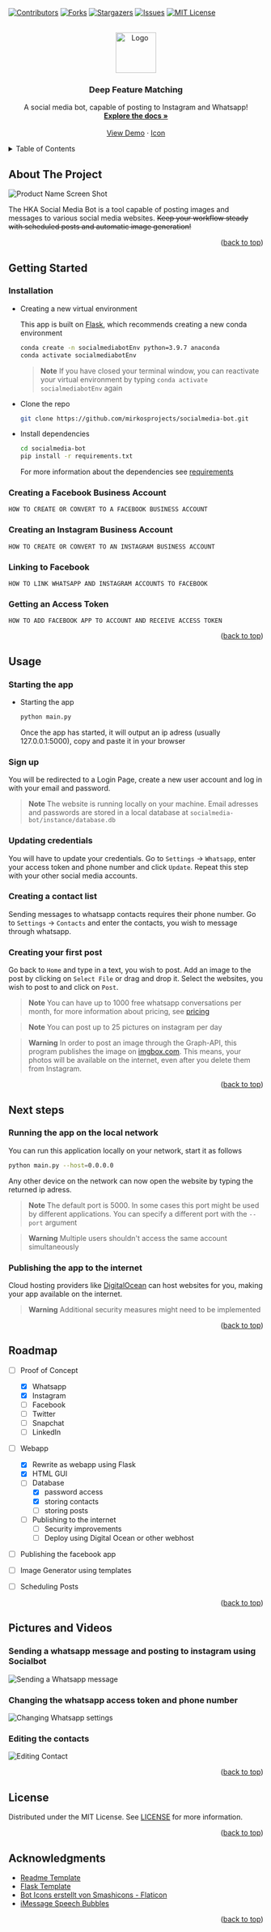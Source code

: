 <a name="readme-top"></a>

<!-- PROJECT SHIELDS -->
[![Contributors][contributors-shield]][contributors-url]
[![Forks][forks-shield]][forks-url]
[![Stargazers][stars-shield]][stars-url]
[![Issues][issues-shield]][issues-url]
[![MIT License][license-shield]][license-url]
<!-- [![LinkedIn][linkedin-shield]][linkedin-url] -->


<!-- PROJECT LOGO -->
<br />
<div align="center">
  <a href="https://www.flaticon.com/de/kostenloses-icon/roboter_3558860">
    <img src="website/static/images/icon.png" alt="Logo" width="80" height="80">
  </a>

<h3 align="center">Deep Feature Matching</h3>

  <p align="center">
    A social media bot, capable of posting to Instagram and Whatsapp!
    <br />
    <a href="#readme-toc"><strong>Explore the docs »</strong></a>
    <br />
    <br />
    <a href="#pictures-and-videos">View Demo</a>
    ·
    <!-- <a href="https://github.com/mirkosprojects/socialmedia-bot/issues">Report Bug</a>
    ·
    <a href="https://github.com/mirkosprojects/socialmedia-bot/issues">Request Feature</a>
    · -->
    <a href="https://www.flaticon.com/de/kostenloses-icon/roboter_3558860"> Icon </a>
  </p>
</div>


<!-- TABLE OF CONTENTS -->
<a name="readme-toc"></a>
<details>
  <summary>Table of Contents</summary>
  <ol>
    <li>
      <a href="#about-the-project">About The Project</a>
      <!-- <ul>
        <li><a href="#built-with">Built With</a></li>
      </ul> -->
    </li>
    <li>
      <a href="#getting-started">Getting Started</a>
      <ul>
        <li><a href="#installation">Installation</a></li>
        <li><a href="#creating-a-facebook-business-account">Creating a Facebook Business Account</a></li>
        <li><a href="#creating-an-instagram-business-account">Creating an Instagram Business Account</a></li>
        <li><a href="#linking-to-facebook">Linking to Facebook</a></li>
        <li><a href="#getting-an-access-token">Getting an Access Token</a></li>
      </ul>
    </li>
    <li><a href="#usage">Usage</a></li>
    <ul>
        <li><a href="#starting-the-app">Starting the app</a></li>
        <li><a href="#sign-up">Sign up</a></li>
        <li><a href="#updating-credentials">Updating credentials</a></li>
        <li><a href="#creating-a-contact-list">Creating a contact list</a></li>
        <li><a href="#creating-your-first-post">Creating your first post</a></li>
      </ul>
    <li><a href="#next-steps">Next steps</a></li>
    <ul>
        <li><a href="#running-the-app-on-the-local-network">Running the app on the local network</a></li>
        <li><a href="#publishing-the-app-to-the-internet">Publishing the app to the internet</a></li>
      </ul>
    <li><a href="#roadmap">Roadmap</a></li>
    <li><a href="#pictures-and-videos">Pictures and Videos</a></li>
    <li><a href="#license">License</a></li>
    <li><a href="#acknowledgments">Acknowledgments</a></li>
  </ol>
</details>


<!-- ABOUT THE PROJECT -->
## About The Project

![Product Name Screen Shot][product-screenshot]

The HKA Social Media Bot is a tool capable of posting images and messages to various social media websites. ~~Keep your workflow steady with scheduled posts and automatic image generation!~~

<!-- The HKA Social Media Bot is a command line tool, capable of sending or posting various messages to social media websites. Keep your workflow steady with scheduled posts and automatic image generation! -->

<p align="right">(<a href="#readme-top">back to top</a>)</p>


<!-- ### Built With
* [![Next][Next.js]][Next-url]
* [![React][React.js]][React-url]
* [![Vue][Vue.js]][Vue-url]
* [![Angular][Angular.io]][Angular-url]
* [![Svelte][Svelte.dev]][Svelte-url]
* [![Laravel][Laravel.com]][Laravel-url]
* [![Bootstrap][Bootstrap.com]][Bootstrap-url]
* [![JQuery][JQuery.com]][JQuery-url]

<p align="right">(<a href="#readme-top">back to top</a>)</p> -->


<!-- GETTING STARTED -->
## Getting Started

### Installation
* Creating a new virtual environment

  This app is built on [Flask][flask], which recommends creating a new conda environment
  ```sh
  conda create -n socialmediabotEnv python=3.9.7 anaconda
  conda activate socialmediabotEnv
  ```

  > **Note**
  > If you have closed your terminal window, you can reactivate your virtual environment by typing ```conda activate socialmediabotEnv``` again

* Clone the repo
   ```sh
   git clone https://github.com/mirkosprojects/socialmedia-bot.git
   ```
* Install dependencies
  ```sh
  cd socialmedia-bot
  pip install -r requirements.txt
  ````
  For more information about the dependencies see [requirements][requirements]

### Creating a Facebook Business Account

```
HOW TO CREATE OR CONVERT TO A FACEBOOK BUSINESS ACCOUNT
```

### Creating an Instagram Business Account

```
HOW TO CREATE OR CONVERT TO AN INSTAGRAM BUSINESS ACCOUNT
```

### Linking to Facebook
```
HOW TO LINK WHATSAPP AND INSTAGRAM ACCOUNTS TO FACEBOOK
```

### Getting an Access Token

<!-- This program needs your authorization in order to publish to Instagram and Whatsapp. To grant access, login to your Facebook Account and search for HKA SocialMediaBot. 
Click add and grant access to the requested rights.

Once you've granted the required permissions, you will receive an Access Token. Copy this Token and continue with <a href="#usage">Usage</a> -->

```
HOW TO ADD FACEBOOK APP TO ACCOUNT AND RECEIVE ACCESS TOKEN
```

<p align="right">(<a href="#readme-top">back to top</a>)</p>


<!-- USAGE EXAMPLES -->
## Usage

### Starting the app
* Starting the app
   ```sh
   python main.py
   ```
   Once the app has started, it will output an ip adress (usually 127.0.0.1:5000), copy and paste it in your browser

### Sign up
You will be redirected to a Login Page, create a new user account and log in with your email and password.

> **Note**
> The website is running locally on your machine. Email adresses and passwords are stored in a local database at ```socialmedia-bot/instance/database.db```

### Updating credentials
You will have to update your credentials. 
Go to ```Settings``` &rarr; ```Whatsapp```, enter your access token and phone number and click ```Update```.
Repeat this step with your other social media accounts.

### Creating a contact list
Sending messages to whatsapp contacts requires their phone number.
Go to ```Settings``` &rarr; ```Contacts``` and enter the contacts, you wish to message through whatsapp.

### Creating your first post
Go back to ```Home``` and type in a text, you wish to post.
Add an image to the post by clicking on ```Select File``` or drag and drop it.
Select the websites, you wish to post to and click on ```Post```.

> **Note** 
> You can have up to 1000 free whatsapp conversations per month, for more information about pricing, see [pricing][whatsapp-pricing]

> **Note**
> You can post up to 25 pictures on instagram per day

> **Warning**
> In order to post an image through the Graph-API, this program publishes the image on [imgbox.com][imgbox]. This means, your photos will be available on the internet, even after you delete them from Instagram.

<p align="right">(<a href="#readme-top">back to top</a>)</p>


<!-- PROFESSIONAL USAGE / NEXT STEPS -->
## Next steps

### Running the app on the local network
You can run this application locally on your network, start it as follows
```sh
python main.py --host=0.0.0.0
```
Any other device on the network can now open the website by typing the returned ip adress.

> **Note**
> The default port is 5000. In some cases this port might be used by different applications. You can specify a different port with the ```--port``` argument

> **Warning**
> Multiple users shouldn't access the same account simultaneously

### Publishing the app to the internet
Cloud hosting providers like [DigitalOcean][digital-ocean] can host websites for you, making your app available on the internet.

> **Warning**
> Additional security measures might need to be implemented

<p align="right">(<a href="#readme-top">back to top</a>)</p>


<!-- ROADMAP -->
## Roadmap

- [ ] Proof of Concept
    - [x] Whatsapp
    - [x] Instagram
    - [ ] Facebook
    - [ ] Twitter
    - [ ] Snapchat
    - [ ] LinkedIn
- [ ] Webapp
    - [x] Rewrite as webapp using Flask
    - [x] HTML GUI
    - [ ] Database
        - [x] password access
        - [x] storing contacts
        - [ ] storing posts
    - [ ] Publishing to the internet
        - [ ] Security improvements
        - [ ] Deploy using Digital Ocean or other webhost
- [ ] Publishing the facebook app
- [ ] Image Generator using templates
- [ ] Scheduling Posts


<!-- See the [open issues](https://github.com/mirkosprojects/socialmedia-bot/issues) for a full list of proposed features (and known issues). -->

<p align="right">(<a href="#readme-top">back to top</a>)</p>


<!-- PICTURES AND VIDEOS -->
## Pictures and Videos

### Sending a whatsapp message and posting to instagram using Socialbot

![Sending a Whatsapp message][whatsapp-instagram-demo]

### Changing the whatsapp access token and phone number

![Changing Whatsapp settings][whatsapp-settings]

### Editing the contacts

![Editing Contact][contact-settings]


<p align="right">(<a href="#readme-top">back to top</a>)</p>


<!-- LICENSE -->
## License

Distributed under the MIT License. See [LICENSE][license-url] for more information.

<p align="right">(<a href="#readme-top">back to top</a>)</p>


<!-- CONTACT -->
<!-- ## Contact

Your Name - [@twitter_handle](https://twitter.com/twitter_handle) - email@email_client.com

Project Link: [https://github.com/mirkosprojects/socialmedia-bot](https://github.com/mirkosprojects/socialmedia-bot)

<p align="right">(<a href="#readme-top">back to top</a>)</p> -->


<!-- ACKNOWLEDGMENTS -->
## Acknowledgments

* [Readme Template](https://github.com/othneildrew/Best-README-Template)
* [Flask Template](https://github.com/techwithtim/Flask-Web-App-Tutorial)
* <a href="https://www.flaticon.com/de/kostenlose-icons/bot" title="bot Icons">Bot Icons erstellt von Smashicons - Flaticon</a>
* [iMessage Speech Bubbles](https://codepen.io/AllThingsSmitty/pen/jommGQ)

<p align="right">(<a href="#readme-top">back to top</a>)</p>


<!-- MARKDOWN LINKS & IMAGES -->
<!-- https://www.markdownguide.org/basic-syntax/#reference-style-links -->

<!-- SHIELDS -->
[contributors-shield]: https://img.shields.io/github/contributors/mirkosprojects/socialmedia-bot.svg?style=for-the-badge
[contributors-url]: https://github.com/mirkosprojects/socialmedia-bot/graphs/contributors
[forks-shield]: https://img.shields.io/github/forks/mirkosprojects/socialmedia-bot.svg?style=for-the-badge
[forks-url]: https://github.com/mirkosprojects/socialmedia-bot/network/members
[stars-shield]: https://img.shields.io/github/stars/mirkosprojects/socialmedia-bot.svg?style=for-the-badge
[stars-url]: https://github.com/mirkosprojects/socialmedia-bot/stargazers
[issues-shield]: https://img.shields.io/github/issues/mirkosprojects/socialmedia-bot.svg?style=for-the-badge
[issues-url]: https://github.com/mirkosprojects/socialmedia-bot/issues
[license-shield]: https://img.shields.io/github/license/mirkosprojects/socialmedia-bot.svg?style=for-the-badge
[license-url]: https://github.com/mirkosprojects/socialmedia-bot/blob/main/LICENSE

[flask]: https://flask.palletsprojects.com/en/2.2.x/

<!-- RESSOURCES -->
[product-screenshot]: /website/static/images/user_page1.png
[whatsapp-instagram-demo]: website/static/images/whatsapp_instagram_demo.gif
[whatsapp-settings]: website/static/images/settings_whatsapp.png
[contact-settings]: website/static/images/settings_contacts.png
[requirements]: https://github.com/mirkosprojects/socialmedia-bot/blob/main/requirements.txt
[whatsapp-pricing]: https://developers.facebook.com/docs/whatsapp/pricing/
[imgbox]: https://imgbox.com/
[digital-ocean]: https://www.digitalocean.com/

<!-- BUILT WITH -->
[Next.js]: https://img.shields.io/badge/next.js-000000?style=for-the-badge&logo=nextdotjs&logoColor=white
[Next-url]: https://nextjs.org/
[React.js]: https://img.shields.io/badge/React-20232A?style=for-the-badge&logo=react&logoColor=61DAFB
[React-url]: https://reactjs.org/
[Vue.js]: https://img.shields.io/badge/Vue.js-35495E?style=for-the-badge&logo=vuedotjs&logoColor=4FC08D
[Vue-url]: https://vuejs.org/
[Angular.io]: https://img.shields.io/badge/Angular-DD0031?style=for-the-badge&logo=angular&logoColor=white
[Angular-url]: https://angular.io/
[Svelte.dev]: https://img.shields.io/badge/Svelte-4A4A55?style=for-the-badge&logo=svelte&logoColor=FF3E00
[Svelte-url]: https://svelte.dev/
[Laravel.com]: https://img.shields.io/badge/Laravel-FF2D20?style=for-the-badge&logo=laravel&logoColor=white
[Laravel-url]: https://laravel.com
[Bootstrap.com]: https://img.shields.io/badge/Bootstrap-563D7C?style=for-the-badge&logo=bootstrap&logoColor=white
[Bootstrap-url]: https://getbootstrap.com
[JQuery.com]: https://img.shields.io/badge/jQuery-0769AD?style=for-the-badge&logo=jquery&logoColor=white
[JQuery-url]: https://jquery.com 